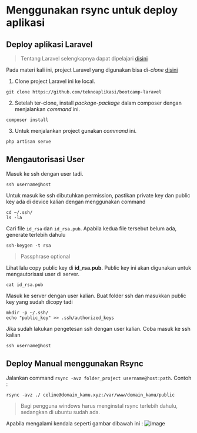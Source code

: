 # Menggunakan rsync untuk deploy aplikasi


## Deploy aplikasi Laravel
> Tentang Laravel selengkapnya dapat dipelajari [disini](https://laravel.com/docs)

Pada materi kali ini, project Laravel yang digunakan bisa di-*clone* [disini](https://github.com/teknoaplikasi/bootcamp-laravel)

1. Clone project Laravel ini ke local.
```
git clone https://github.com/teknoaplikasi/bootcamp-laravel
```

2. Setelah ter-clone, install *package-package* dalam composer dengan menjalankan *command* ini.
```
composer install
```

3. Untuk menjalankan project gunakan *command* ini.
```
php artisan serve
```


## Mengautorisasi User

Masuk ke ssh dengan user tadi. 
```
ssh username@host
```

Untuk masuk ke ssh dibutuhkan permission, pastikan private key dan public key ada di device kalian dengan menggunakan command
```
cd ~/.ssh/
ls -la
```

Cari file `id_rsa` dan `id_rsa.pub`. Apabila kedua file tersebut belum ada, generate terlebih dahulu  
```
ssh-keygen -t rsa
``` 
> Passphrase optional

Lihat lalu copy public key di **id_rsa.pub**. Public key ini akan digunakan untuk mengautorisasi user di server.
```
cat id_rsa.pub
```

Masuk ke server dengan user kalian. Buat folder ssh dan masukkan public key yang sudah dicopy tadi
```
mkdir -p ~/.ssh/
echo "public_key" >> .ssh/authorized_keys
```

Jika sudah lakukan pengetesan ssh dengan user kalian. Coba masuk ke ssh kalian
```
ssh username@host
```


## Deploy Manual menggunakan Rsync

Jalankan command `rsync -avz folder_project username@host:path`. Contoh :
```
rsync -avz ./ celine@domain_kamu.xyz:/var/www/domain_kamu/public
```
> Bagi pengguna windows harus menginstal rsync terlebih dahulu, sedangkan di ubuntu sudah ada.

Apabila mengalami kendala seperti gambar dibawah ini :
![image](https://user-images.githubusercontent.com/68054503/166107548-4a511a80-7cce-4c80-880d-fba2d37634ff.png)

